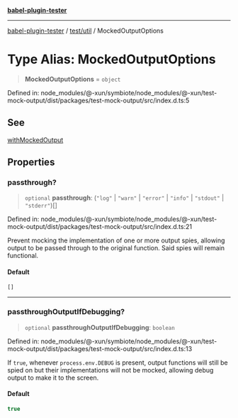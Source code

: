 [**babel-plugin-tester**](../../../README.md)

***

[babel-plugin-tester](../../../README.md) / [test/util](../README.md) / MockedOutputOptions

# Type Alias: MockedOutputOptions

> **MockedOutputOptions** = `object`

Defined in: node\_modules/@-xun/symbiote/node\_modules/@-xun/test-mock-output/dist/packages/test-mock-output/src/index.d.ts:5

## See

[withMockedOutput](../functions/withMockedOutput.md)

## Properties

### passthrough?

> `optional` **passthrough**: (`"log"` \| `"warn"` \| `"error"` \| `"info"` \| `"stdout"` \| `"stderr"`)[]

Defined in: node\_modules/@-xun/symbiote/node\_modules/@-xun/test-mock-output/dist/packages/test-mock-output/src/index.d.ts:21

Prevent mocking the implementation of one or more output spies, allowing
output to be passed through to the original function. Said spies will
remain functional.

#### Default

```ts
[]
```

***

### passthroughOutputIfDebugging?

> `optional` **passthroughOutputIfDebugging**: `boolean`

Defined in: node\_modules/@-xun/symbiote/node\_modules/@-xun/test-mock-output/dist/packages/test-mock-output/src/index.d.ts:13

If `true`, whenever `process.env.DEBUG` is present, output functions will
still be spied on but their implementations will not be mocked, allowing
debug output to make it to the screen.

#### Default

```ts
true
```
